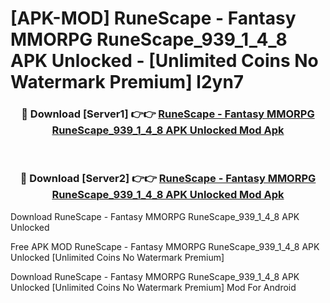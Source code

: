 # [APK-MOD] RuneScape - Fantasy MMORPG RuneScape_939_1_4_8 APK Unlocked - [Unlimited Coins No Watermark Premium] l2yn7



<div align="center">
<h3>🔴 Download [Server1] 👉👉 <a href="https://momento.my/?title=RuneScape_-_Fantasy_MMORPG_RuneScape_939_1_4_8_APK_Unlocked">RuneScape - Fantasy MMORPG RuneScape_939_1_4_8 APK Unlocked Mod Apk</a></h3><br>

<h3>🔴 Download [Server2] 👉👉 <a href="https://momento.my/?title=RuneScape_-_Fantasy_MMORPG_RuneScape_939_1_4_8_APK_Unlocked">RuneScape - Fantasy MMORPG RuneScape_939_1_4_8 APK Unlocked Mod Apk</a></h3>
</div>



Download RuneScape - Fantasy MMORPG RuneScape_939_1_4_8 APK Unlocked 

Free APK MOD RuneScape - Fantasy MMORPG RuneScape_939_1_4_8 APK Unlocked [Unlimited Coins No Watermark Premium]

Download RuneScape - Fantasy MMORPG RuneScape_939_1_4_8 APK Unlocked [Unlimited Coins No Watermark Premium] Mod For Android
